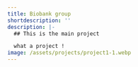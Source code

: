 ```yaml
---
title: Biobank group
shortdescription: ''
description: |-
  ## This is the main project

  what a project !
image: /assets/projects/project1-1.webp
---
```


